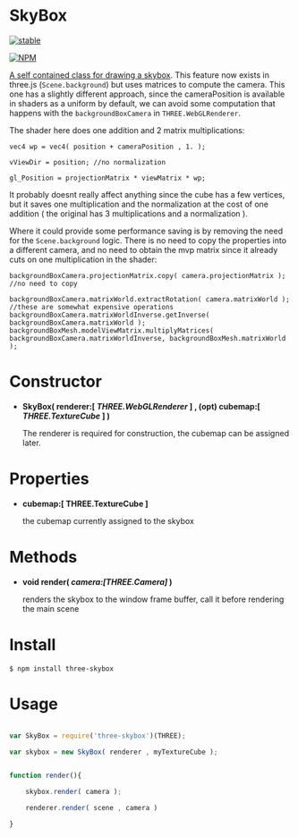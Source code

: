 # SkyBox

[![stable](http://badges.github.io/stability-badges/dist/stable.svg)](http://github.com/badges/stability-badges)

[![NPM](https://nodei.co/npm/three-skybox.png)](https://npmjs.org/package/three-skybox)

[A self contained class for drawing a skybox](http://dusanbosnjak.com/test/webGL/three-skybox/). This feature now exists in three.js (`Scene.background`) but uses matrices to compute the camera. This one has a slightly different approach, since the cameraPosition is available in shaders as a uniform by default, we can avoid some computation that happens with the `backgroundBoxCamera` in `THREE.WebGLRenderer`. 

The shader here does one addition and 2 matrix multiplications:

   
	vec4 wp = vec4( position + cameraPosition , 1. ); 

	vViewDir = position; //no normalization

	gl_Position = projectionMatrix * viewMatrix * wp;


It probably doesnt really affect anything since the cube has a few vertices, but it saves one multiplication and the normalization at the cost of one addition ( the original has 3 multiplications and a normalization ).

Where it could provide some performance saving is by removing the need for the `Scene.background` logic. There is no need to copy the properties into a different camera, and no need to obtain the mvp matrix since it already cuts on one multiplication in the shader:
   
    backgroundBoxCamera.projectionMatrix.copy( camera.projectionMatrix ); //no need to copy

	backgroundBoxCamera.matrixWorld.extractRotation( camera.matrixWorld ); //these are somewhat expensive operations
	backgroundBoxCamera.matrixWorldInverse.getInverse( backgroundBoxCamera.matrixWorld );
	backgroundBoxMesh.modelViewMatrix.multiplyMatrices( backgroundBoxCamera.matrixWorldInverse, backgroundBoxMesh.matrixWorld );


# Constructor

* **SkyBox( renderer:[ *THREE.WebGLRenderer* ] , (opt) cubemap:[ *THREE.TextureCube* ] )**

  The renderer is required for construction, the cubemap can be assigned later.


# Properties

* **cubemap:[ THREE.TextureCube ]** 

	the cubemap currently assigned to the skybox


# Methods

* **void render( *camera:[THREE.Camera]* )**
 
  renders the skybox to the window frame buffer, call it before rendering the main scene


# Install
```
$ npm install three-skybox
```

# Usage

```javascript

var SkyBox = require('three-skybox')(THREE);

var skybox = new SkyBox( renderer , myTextureCube );


function render(){

	skybox.render( camera );

	renderer.render( scene , camera )

}
```
